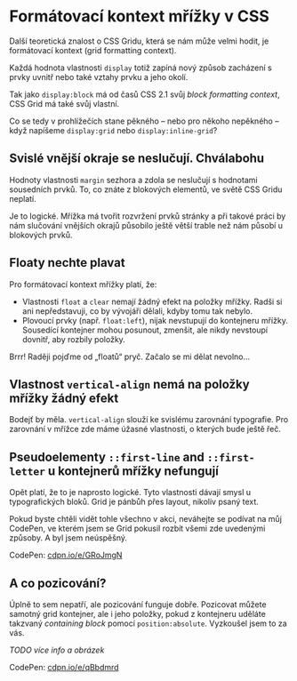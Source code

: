 # Formátovací kontext mřížky v CSS

Další teoretická znalost o CSS Gridu, která se nám může velmi hodit, je formátovací kontext (grid formatting context).

Každá hodnota vlastnosti `display` totiž zapíná nový způsob zacházení s prvky uvnitř nebo také vztahy prvku a jeho okolí.

Tak jako `display:block` má od časů CSS 2.1 svůj *block formatting context*, CSS Grid má také svůj vlastní.

Co se tedy v prohlížečích stane pěkného – nebo pro někoho nepěkného – když napíšeme `display:grid` nebo `display:inline-grid`?

## Svislé vnější okraje se neslučují. Chválabohu

Hodnoty vlastnosti `margin` sezhora a zdola se neslučují s hodnotami sousedních prvků. To, co znáte z blokových elementů, ve světě CSS Gridu neplatí. 

Je to logické. Mřížka má tvořit rozvržení prvků stránky a při takové práci by nám slučování vnějších okrajů působilo ještě větší trable než nám působí u blokových prvků.

## Floaty nechte plavat

Pro formátovací kontext mřížky platí, že:

* Vlastnosti `float` a `clear` nemají žádný efekt na položky mřížky. Radši si ani nepředstavuji, co by vývojáři dělali, kdyby tomu tak nebylo.
* Plovoucí prvky (např. `float:left`), nijak nevstupují do kontejneru mřížky. Sousedící kontejner mohou posunout, zmenšit, ale nikdy nevstoupí dovnitř, aby rozbily položky.

Brrr! Raději pojďme od „floatů“ pryč. Začalo se mi dělat nevolno…

## Vlastnost `vertical-align` nemá na položky mřížky žádný efekt

Bodejť by měla. `vertical-align` slouží ke svislému zarovnání typografie. Pro zarovnání v mřížce zde máme úžasné vlastnosti, o kterých bude ještě řeč.

## Pseudoelementy `::first-line` and `::first-letter` u kontejnerů mřížky nefungují

Opět platí, že to je naprosto logické. Tyto vlastnosti dávají smysl u typografických bloků. Grid je pánbůh přes layout, nikoliv psaný text.

Pokud byste chtěli vidět tohle všechno v akci, neváhejte se podívat na můj CodePen, ve kterém jsem se Grid pokusil rozbít všemi zde uvedenými způsoby. A byl jsem neúspěšný.

CodePen: [cdpn.io/e/GRoJmgN](https://codepen.io/machal/pen/GRoJmgN?editors=1100)

## A co pozicování?

Úplně to sem nepatří, ale pozicování funguje dobře. Pozicovat můžete samotný grid kontejner, ale i jeho položky, pokud z kontejneru uděláte takzvaný *containing block* pomocí `position:absolute`. Vyzkoušel jsem to za vás.

*TODO více info a obrázek*

CodePen: [cdpn.io/e/qBbdmrd](https://codepen.io/machal/pen/qBbdmrd?editors=1100)

